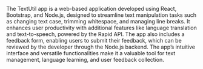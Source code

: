The TextUtil app is a web-based application developed using React, Bootstrap, and Node.js, designed to streamline text manipulation tasks such as changing text case, trimming whitespace, and managing line breaks. It enhances user productivity with additional features like language translation and text-to-speech, powered by the Rapid API. The app also includes a feedback form, enabling users to submit their feedback, which can be reviewed by the developer through the Node.js backend. The app’s intuitive interface and versatile functionalities make it a valuable tool for text management, language learning, and user feedback collection.
